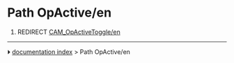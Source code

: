 # Path OpActive/en
1.  REDIRECT [CAM_OpActiveToggle/en](CAM_OpActiveToggle/en.md)



---
⏵ [documentation index](../README.md) > Path OpActive/en

